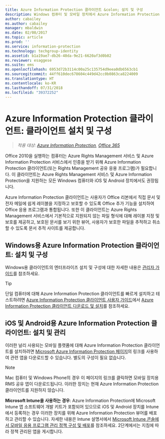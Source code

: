 ```yaml
---
title: Azure Information Protection 클라이언트 &colon; 설치 및 구성
description: Windows 컴퓨터 및 모바일 장치에서 Azure Information Protection 클라이언트를 배포하기 위한 관리자용 정보입니다.
author: cabailey
ms.author: cabailey
manager: mbaldwin
ms.date: 02/08/2017
ms.topic: article
ms.prod: ''
ms.service: information-protection
ms.technology: techgroup-identity
ms.assetid: b1a19ae7-db26-40da-9e21-6620af3d0b02
ms.reviewer: esaggese
ms.suite: ems
ms.openlocfilehash: 6953d72b3114c00a25c135754d9eea0db6563cb1
ms.sourcegitcommit: 44ff610dec678604c449d42cc0b0863ca8224009
ms.translationtype: HT
ms.contentlocale: ko-KR
ms.lasthandoff: 07/31/2018
ms.locfileid: "39372252"
---
```

# <a name="azure-information-protection-client-installation-and-configuration-for-clients"></a>Azure Information Protection 클라이언트: 클라이언트 설치 및 구성

>*적용 대상: [Azure Information Protection](https://azure.microsoft.com/pricing/details/information-protection), [Office 365](http://download.microsoft.com/download/E/C/F/ECF42E71-4EC0-48FF-AA00-577AC14D5B5C/Azure_Information_Protection_licensing_datasheet_EN-US.pdf)*

Office 2010을 실행하는 컴퓨터는 Azure Rights Management 서비스 및 Azure Information Protection 서비스에서 인증을 받기 위해 Azure Information Protection 클라이언트(또는 Rights Management 공유 응용 프로그램)가 필요합니다. 이 클라이언트는 Azure Rights Management 서비스 및 Azure Information Protection을 지원하는 모든 Windows 컴퓨터와 iOS 및 Android 장치에서도 권장됩니다. 

Azure Information Protection 클라이언트는 사용자가 Office 리본에서 직접 문서 및 전자 메일에 쉽게 레이블을 지정하고 보호할 수 있도록 Office 추가 기능을 설치하여 Office 응용 프로그램과 통합됩니다. 또한 이 클라이언트는 Azure Rights Management 서비스에서 기본적으로 지원되지 않는 파일 형식에 대해 레이블 지정 및 보호를 제공하고, 보호된 문서를 보기 위한 뷰어, 사용자가 보호한 파일을 추적하고 취소할 수 있도록 문서 추적 사이트를 제공합니다.

## <a name="the-azure-information-protection-client-for-windows-installation-and-configuration"></a>Windows용 Azure Information Protection 클라이언트: 설치 및 구성
Windows용 클라이언트의 엔터프라이즈 설치 및 구성에 대한 자세한 내용은 [ 관리자 가이드](../rms-client/client-admin-guide.md)를 참조하세요.

> [!TIP]
> 단일 컴퓨터에 대해 Azure Information Protection 클라이언트를 빠르게 설치하고 테스트하려면 [Azure Information Protection 클라이언트 사용자 가이드](../rms-client/client-user-guide.md)에서 [Azure Information Protection 클라이언트 다운로드 및 설치](../rms-client/install-client-app.md)를 참조하세요.

## <a name="the-azure-information-protection-client-for-ios-and-android-installation-and-management"></a>iOS 및 Android용 Azure Information Protection 클라이언트: 설치 및 관리
이러한 널리 사용되는 모바일 플랫폼에 대해 Azure Information Protection 클라이언트를 설치하려면 [Microsoft Azure Information Protection 페이지](http://go.microsoft.com/fwlink/?LinkId=303970)의 링크를 사용하여 관련 앱을 다운로드할 수 있습니다. 별도의 구성이 필요 없습니다.

> [!NOTE]
> Mac 컴퓨터 및 Windows Phone의 경우 이 페이지의 링크를 클릭하면 모바일 장치용 RMS 공유 앱이 다운로드됩니다. 이러한 장치는 현재 Azure Information Protection 클라이언트를 지원하지 않습니다.

**Microsoft Intune을 사용하는 경우**: Azure Information Protection에 Microsoft Intune 앱 소프트웨어 개발 키트가 포함되어 있으므로 iOS 및 Android 장치를 Intune에서 등록하는 경우 이러한 장치를 위해 Azure Information Protection 뷰어를 배포하고 관리할 수 있습니다. 자세한 내용은 Intune 설명서에서 [Microsoft Intune 콘솔에서 모바일 응용 프로그램 관리 정책 구성 및 배포](/intune/deploy-use/configure-and-deploy-mobile-application-management-policies-in-the-microsoft-intune-console)를 참조하세요. 2단계에서는 지침에 따라 정책 관리된 앱을 게시합니다.



